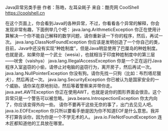 Java异常另类手册
作者：陈皓，左耳朵耗子
来自：酷壳网 CoolShell https://coolshell.cn

在这个页面上，你会看到Java的各种异常，不过，你看看各个异常的解释，你会发现非常有趣，下面例举几个吧：
java.lang.ArithmeticException 你正在使用计算解决一个你不能自己解释的数学问题，请你重新读一下你的程序，然后，再试一次。
java.lang.ClassNotFoundException 你应该是发明创造了一个你自己的类，目前，Java中还没有实现“种姓制度”，但是Java明显使用了巴厘岛的种姓制度。也就是说，如果你是一个武士（wesia），也就相当于印度种姓制度中的第三层——吠舍（vaishya）
java.lang.IllegalAccessException 你是一个正在运行Java程序入室盗窃的小偷，请停止对电脑的盗窃行为，离开房子，然后再试一次。
java.lang.NullPointerException 你没有狗。请你先找一只狗（比如：布烈塔尼獵犬），然后再试一次。
java.lang.SecurityException 你已被认为是国家安全的一个威胁。请你呆在原地别动，然后等着警察来并带你走。
java.awt.AWTException 你正在使用AWT，也就是说你的图形界面会很丑。这个异常只是一个警告可以被忽略。
java.beans.IntrospectionException 你太内向了，你应该变得外向一些。 请你不要再干这些无奈的事了，出门去见见人吧。
java.io.EOFException 你只所以要看手册是因为你不知道EOF是什么意思。我并不打算告诉你，因为你是一个不学无术的人。
java.io.FileNotFoundException 连木匠都知道他的工具放在哪里。